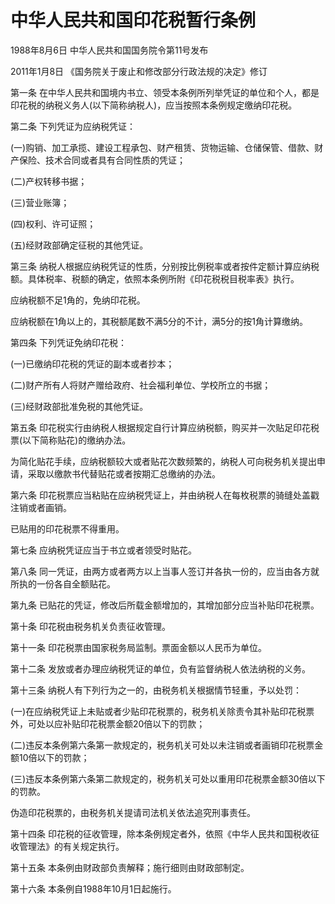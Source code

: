 # 中华人民共和国印花税暂行条例

1988年8月6日 中华人民共和国国务院令第11号发布

2011年1月8日 《国务院关于废止和修改部分行政法规的决定》修订

<!-- INFO END -->

第一条 在中华人民共和国境内书立、领受本条例所列举凭证的单位和个人，都是印花税的纳税义务人(以下简称纳税人)，应当按照本条例规定缴纳印花税。

第二条 下列凭证为应纳税凭证：

(一)购销、加工承揽、建设工程承包、财产租赁、货物运输、仓储保管、借款、财产保险、技术合同或者具有合同性质的凭证；

(二)产权转移书据；

(三)营业账簿；

(四)权利、许可证照；

(五)经财政部确定征税的其他凭证。

第三条 纳税人根据应纳税凭证的性质，分别按比例税率或者按件定额计算应纳税额。具体税率、税额的确定，依照本条例所附《印花税税目税率表》执行。

应纳税额不足1角的，免纳印花税。

应纳税额在1角以上的，其税额尾数不满5分的不计，满5分的按1角计算缴纳。

第四条 下列凭证免纳印花税：

(一)已缴纳印花税的凭证的副本或者抄本；

(二)财产所有人将财产赠给政府、社会福利单位、学校所立的书据；

(三)经财政部批准免税的其他凭证。

第五条 印花税实行由纳税人根据规定自行计算应纳税额，购买并一次贴足印花税票(以下简称贴花)的缴纳办法。

为简化贴花手续，应纳税额较大或者贴花次数频繁的，纳税人可向税务机关提出申请，采取以缴款书代替贴花或者按期汇总缴纳的办法。

第六条 印花税票应当粘贴在应纳税凭证上，并由纳税人在每枚税票的骑缝处盖戳注销或者画销。

已贴用的印花税票不得重用。

第七条 应纳税凭证应当于书立或者领受时贴花。

第八条 同一凭证，由两方或者两方以上当事人签订并各执一份的，应当由各方就所执的一份各自全额贴花。

第九条 已贴花的凭证，修改后所载金额增加的，其增加部分应当补贴印花税票。

第十条 印花税由税务机关负责征收管理。

第十一条 印花税票由国家税务局监制。票面金额以人民币为单位。

第十二条 发放或者办理应纳税凭证的单位，负有监督纳税人依法纳税的义务。

第十三条 纳税人有下列行为之一的，由税务机关根据情节轻重，予以处罚：

(一)在应纳税凭证上未贴或者少贴印花税票的，税务机关除责令其补贴印花税票外，可处以应补贴印花税票金额20倍以下的罚款；

(二)违反本条例第六条第一款规定的，税务机关可处以未注销或者画销印花税票金额10倍以下的罚款；

(三)违反本条例第六条第二款规定的，税务机关可处以重用印花税票金额30倍以下的罚款。

伪造印花税票的，由税务机关提请司法机关依法追究刑事责任。

第十四条 印花税的征收管理，除本条例规定者外，依照《中华人民共和国税收征收管理法》的有关规定执行。

第十五条 本条例由财政部负责解释；施行细则由财政部制定。

第十六条 本条例自1988年10月1日起施行。

